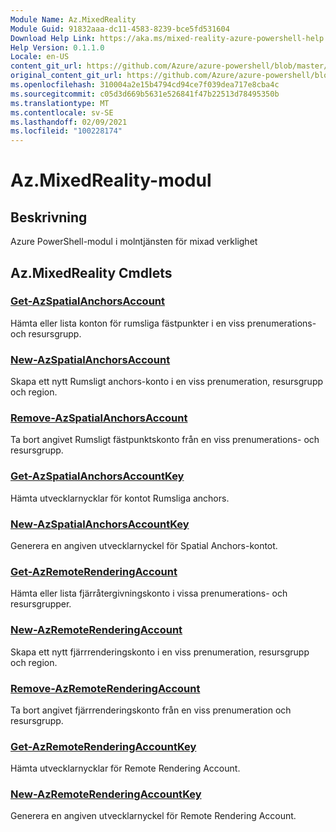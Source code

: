 ```yaml
---
Module Name: Az.MixedReality
Module Guid: 91832aaa-dc11-4583-8239-bce5fd531604
Download Help Link: https://aka.ms/mixed-reality-azure-powershell-help
Help Version: 0.1.1.0
Locale: en-US
content_git_url: https://github.com/Azure/azure-powershell/blob/master/src/MixedReality/MixedReality/help/Az.MixedReality.md
original_content_git_url: https://github.com/Azure/azure-powershell/blob/master/src/MixedReality/MixedReality/help/Az.MixedReality.md
ms.openlocfilehash: 310004a2e15b4794cd94ce7f039dea717e8cba4c
ms.sourcegitcommit: c05d3d669b5631e526841f47b22513d78495350b
ms.translationtype: MT
ms.contentlocale: sv-SE
ms.lasthandoff: 02/09/2021
ms.locfileid: "100228174"
---
```

# Az.MixedReality-modul
## Beskrivning
Azure PowerShell-modul i molntjänsten för mixad verklighet

## Az.MixedReality Cmdlets
### [Get-AzSpatialAnchorsAccount](Get-AzSpatialAnchorsAccount.md)
Hämta eller lista konton för rumsliga fästpunkter i en viss prenumerations- och resursgrupp.

### [New-AzSpatialAnchorsAccount](New-AzSpatialAnchorsAccount.md)
Skapa ett nytt Rumsligt anchors-konto i en viss prenumeration, resursgrupp och region.

### [Remove-AzSpatialAnchorsAccount](Remove-AzSpatialAnchorsAccount.md)
Ta bort angivet Rumsligt fästpunktskonto från en viss prenumerations- och resursgrupp.

### [Get-AzSpatialAnchorsAccountKey](Get-AzSpatialAnchorsAccountKey.md)
Hämta utvecklarnycklar för kontot Rumsliga anchors.

### [New-AzSpatialAnchorsAccountKey](New-AzSpatialAnchorsAccountKey.md)
Generera en angiven utvecklarnyckel för Spatial Anchors-kontot.

### [Get-AzRemoteRenderingAccount](Get-AzRemoteRenderingAccount.md)
Hämta eller lista fjärråtergivningskonto i vissa prenumerations- och resursgrupper.

### [New-AzRemoteRenderingAccount](New-AzRemoteRenderingAccount.md)
Skapa ett nytt fjärrrenderingskonto i en viss prenumeration, resursgrupp och region.

### [Remove-AzRemoteRenderingAccount](Remove-AzRemoteRenderingAccount.md)
Ta bort angivet fjärrrenderingskonto från en viss prenumeration och resursgrupp.

### [Get-AzRemoteRenderingAccountKey](Get-AzRemoteRenderingAccountKey.md)
Hämta utvecklarnycklar för Remote Rendering Account.

### [New-AzRemoteRenderingAccountKey](New-AzRemoteRenderingAccountKey.md)
Generera en angiven utvecklarnyckel för Remote Rendering Account.